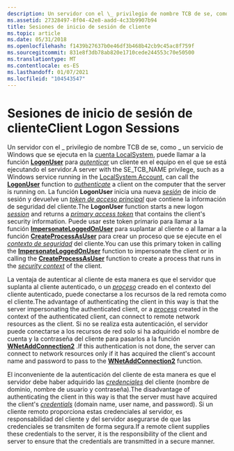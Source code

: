 ```yaml
---
description: Un servidor con el \_ privilegio de nombre TCB de se, como \_ un servicio de Windows que se ejecuta en la cuenta LocalSystem, puede llamar a la función LogonUser para autenticar un cliente en el equipo en el que se está ejecutando el servidor.
ms.assetid: 27328497-8f04-42e8-aadd-4c33b9907b94
title: Sesiones de inicio de sesión de cliente
ms.topic: article
ms.date: 05/31/2018
ms.openlocfilehash: f1439b27637b0e46df3b468b42cb9c45ac8f759f
ms.sourcegitcommit: 831e8f3db78ab820e1710cede244553c70e50500
ms.translationtype: MT
ms.contentlocale: es-ES
ms.lasthandoff: 01/07/2021
ms.locfileid: "104543547"
---
```

# <a name="client-logon-sessions"></a><span data-ttu-id="a85f6-103">Sesiones de inicio de sesión de cliente</span><span class="sxs-lookup"><span data-stu-id="a85f6-103">Client Logon Sessions</span></span>

<span data-ttu-id="a85f6-104">Un servidor con el \_ privilegio de nombre TCB de se, como \_ un servicio de Windows que se ejecuta en la [cuenta LocalSystem](/windows/desktop/Services/localsystem-account), puede llamar a la función [**LogonUser**](/windows/desktop/api/winbase/nf-winbase-logonusera) para [*autenticar*](/windows/desktop/SecGloss/a-gly) un cliente en el equipo en el que se está ejecutando el servidor.</span><span class="sxs-lookup"><span data-stu-id="a85f6-104">A server with the SE\_TCB\_NAME privilege, such as a Windows service running in the [LocalSystem Account](/windows/desktop/Services/localsystem-account), can call the [**LogonUser**](/windows/desktop/api/winbase/nf-winbase-logonusera) function to [*authenticate*](/windows/desktop/SecGloss/a-gly) a client on the computer that the server is running on.</span></span> <span data-ttu-id="a85f6-105">La función **LogonUser** inicia una nueva [*sesión*](/windows/desktop/SecGloss/s-gly) de inicio de sesión y devuelve un [*token de acceso principal*](/windows/desktop/SecGloss/p-gly) que contiene la información de seguridad del cliente.</span><span class="sxs-lookup"><span data-stu-id="a85f6-105">The **LogonUser** function starts a new logon [*session*](/windows/desktop/SecGloss/s-gly) and returns a [*primary access token*](/windows/desktop/SecGloss/p-gly) that contains the client's security information.</span></span> <span data-ttu-id="a85f6-106">Puede usar este token primario para llamar a la función [**ImpersonateLoggedOnUser**](/windows/win32/api/securitybaseapi/nf-securitybaseapi-impersonateloggedonuser) para suplantar al cliente o al llamar a la función [**CreateProcessAsUser**](/windows/desktop/api/processthreadsapi/nf-processthreadsapi-createprocessasusera) para crear un proceso que se ejecute en el [*contexto de seguridad*](/windows/desktop/SecGloss/s-gly) del cliente.</span><span class="sxs-lookup"><span data-stu-id="a85f6-106">You can use this primary token in calling the [**ImpersonateLoggedOnUser**](/windows/win32/api/securitybaseapi/nf-securitybaseapi-impersonateloggedonuser) function to impersonate the client or in calling the [**CreateProcessAsUser**](/windows/desktop/api/processthreadsapi/nf-processthreadsapi-createprocessasusera) function to create a process that runs in the [*security context*](/windows/desktop/SecGloss/s-gly) of the client.</span></span>

<span data-ttu-id="a85f6-107">La ventaja de autenticar al cliente de esta manera es que el servidor que suplanta al cliente autenticado, o un [*proceso*](/windows/desktop/SecGloss/p-gly) creado en el contexto del cliente autenticado, puede conectarse a los recursos de la red remota como el cliente.</span><span class="sxs-lookup"><span data-stu-id="a85f6-107">The advantage of authenticating the client in this way is that the server impersonating the authenticated client, or a [*process*](/windows/desktop/SecGloss/p-gly) created in the context of the authenticated client, can connect to remote network resources as the client.</span></span> <span data-ttu-id="a85f6-108">Si no se realiza esta autenticación, el servidor puede conectarse a los recursos de red solo si ha adquirido el nombre de cuenta y la contraseña del cliente para pasarlos a la función [**WNetAddConnection2**](/windows/desktop/api/winnetwk/nf-winnetwk-wnetaddconnection2a) .</span><span class="sxs-lookup"><span data-stu-id="a85f6-108">If this authentication is not done, the server can connect to network resources only if it has acquired the client's account name and password to pass to the [**WNetAddConnection2**](/windows/desktop/api/winnetwk/nf-winnetwk-wnetaddconnection2a) function.</span></span>

<span data-ttu-id="a85f6-109">El inconveniente de la autenticación del cliente de esta manera es que el servidor debe haber adquirido las [*credenciales*](/windows/desktop/SecGloss/c-gly) del cliente (nombre de dominio, nombre de usuario y contraseña).</span><span class="sxs-lookup"><span data-stu-id="a85f6-109">The disadvantage of authenticating the client in this way is that the server must have acquired the client's [*credentials*](/windows/desktop/SecGloss/c-gly) (domain name, user name, and password).</span></span> <span data-ttu-id="a85f6-110">Si un cliente remoto proporciona estas credenciales al servidor, es responsabilidad del cliente y del servidor asegurarse de que las credenciales se transmiten de forma segura.</span><span class="sxs-lookup"><span data-stu-id="a85f6-110">If a remote client supplies these credentials to the server, it is the responsibility of the client and server to ensure that the credentials are transmitted in a secure manner.</span></span>

 

 
